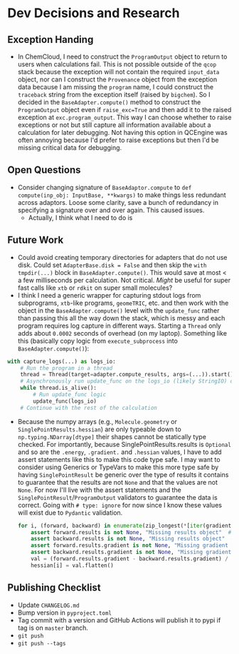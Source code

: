 # Dev Decisions and Research

## Exception Handing

- In ChemCloud, I need to construct the `ProgramOutput` object to return to users when calculations fail. This is not possible outside of the `qcop` stack because the exception will not contain the required `input_data` object, nor can I construct the `Provenance` object from the exception data because I am missing the `program` name, I could construct the `traceback` string from the exception itself (raised by `bigchem`). So I decided in the `BaseAdapter.compute()` method to construct the `ProgramOutput` object even if `raise_exc=True` and then add it to the raised exception at `exc.program_output`. This way I can choose whether to raise exceptions or not but still capture all information available about a calculation for later debugging. Not having this option in QCEngine was often annoying because I'd prefer to raise exceptions but then I'd be missing critical data for debugging.

## Open Questions

- Consider changing signature of `BaseAdaptor.compute` to `def compute(inp_obj: InputBase, **kwargs)` to make things less redundant across adaptors. Loose some clarity, save a bunch of redundancy in specifying a signature over and over again. This caused issues.
  - Actually, I think what I need to do is

## Future Work

- Could avoid creating temporary directories for adapters that do not use disk. Could set `AdapterBase.disk = False` and then skip the `with tmpdir(...)` block in `BaseAdapter.compute()`. This would save at most < a few milliseconds per calculation. Not critical. _Might_ be useful for super fast calls like `xtb` or `rdkit` on super small molecules?
- I think I need a generic wrapper for capturing stdout logs from subprograms, `xtb`-like programs, `geomeTRIC`, etc. and then work with the object in the `BaseAdapter.compute()` level with the `update_func` rather than passing this all the way down the stack, which is messy and each program requires log capture in different ways. Starting a `Thread` only adds about `0.0002` seconds of overhead (on my laptop). Something like this (basically copy logic from `execute_subprocess` into `BaseAdapter.compute()`):

```python
with capture_logs(...) as logs_io:
    # Run the program in a thread
    thread = Thread(target=adapter.compute_results, args=(...)).start()
    # Asynchronously run update_func on the logs_io (likely StringIO) object.
    while thread.is_alive():
        # Run update_func logic
        update_func(logs_io)
    # Continue with the rest of the calculation
```

- Because the numpy arrays (e.g., `Molecule.geometry` or `SinglePointResults.hessian`) are only typeable down to `np.typing.NDarray[dtype]` their shapes cannot be statically type checked. For importantly, because SinglePointResults.results is `Optional` and so are the `.energy`, `.gradient.` and `.hessian` values, I have to add assert statements like this to make this code type safe. I may want to consider using Generics or TypeVars to make this more type safe by having `SinglePointResult` be generic over the type of results it contains to guarantee that the results are not `None` and that the values are not `None`. For now I'll live with the assert statements and the `SinglePointResult`/`ProgramOutput` validators to guarantee the data is correct. Going with `# type: ignore` for now since I know these values will exist due to `Pydantic` validation.

  ```python
  for i, (forward, backward) in enumerate(zip_longest(*[iter(gradients)] * 2)):
      assert forward.results is not None, "Missing results object"  # mypy
      assert backward.results is not None, "Missing results object"  # mypy
      assert forward.results.gradient is not None, "Missing gradient value"  # mypy
      assert backward.results.gradient is not None, "Missing gradient value"  # mypy
      val = (forward.results.gradient - backward.results.gradient) / (dh * 2)
      hessian[i] = val.flatten()
  ```

## Publishing Checklist

- Update `CHANGELOG.md`
- Bump version in `pyproject.toml`
- Tag commit with a version and GitHub Actions will publish it to pypi if tag is on `master` branch.
- `git push`
- `git push --tags`
